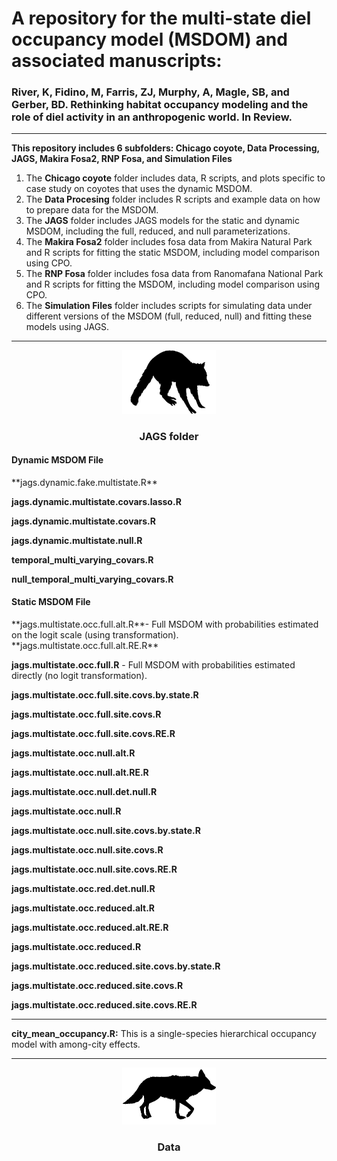 
# **A repository for the multi-state diel occupancy model (MSDOM) and associated manuscripts:** 

### River, K, Fidino, M, Farris, ZJ, Murphy, A, Magle, SB, and Gerber, BD. Rethinking habitat occupancy modeling and the role of diel activity in an anthropogenic world. In Review.
---


**This repository includes 6 subfolders: Chicago coyote, Data Processing, JAGS, Makira Fosa2, RNP Fosa, and Simulation Files**
1) The **Chicago coyote** folder includes data, R scripts, and plots specific to case study on coyotes that uses the dynamic MSDOM.
2) The **Data Procesing** folder includes R scripts and example data on how to prepare data for the MSDOM.
3) The **JAGS** folder includes JAGS models for the static and dynamic MSDOM, including the full, reduced, and null parameterizations.
4) The **Makira Fosa2** folder includes fosa data from Makira Natural Park and R scripts for fitting the static MSDOM, including model comparison using CPO.
5) The **RNP Fosa** folder includes fosa data from Ranomafana National Park and R scripts for fitting the MSDOM, including model comparison using CPO.
6) The **Simulation Files** folder includes scripts for simulating data under different versions of the MSDOM (full, reduced, null) and fitting these models using JAGS.

---

<div align="center"><img width="150" height="auto" src="raccoon.jpg" alt="A silhouette of a raccoon." /></div>

<div align="center"> <h3>JAGS folder</h3> </div>
<div align="left"> <h4>Dynamic MSDOM File</h4> </div>
**jags.dynamic.fake.multistate.R**

**jags.dynamic.multistate.covars.lasso.R**

**jags.dynamic.multistate.covars.R**

**jags.dynamic.multistate.null.R**

**temporal_multi_varying_covars.R**

**null_temporal_multi_varying_covars.R**

<div align="left"> <h4>Static MSDOM File</h4> </div>
**jags.multistate.occ.full.alt.R**- Full MSDOM with probabilities estimated on the logit scale (using transformation).
**jags.multistate.occ.full.alt.RE.R**

**jags.multistate.occ.full.R** - Full MSDOM with probabilities estimated directly (no logit transformation).

**jags.multistate.occ.full.site.covs.by.state.R**

**jags.multistate.occ.full.site.covs.R**  

**jags.multistate.occ.full.site.covs.RE.R**         

**jags.multistate.occ.null.alt.R**

**jags.multistate.occ.null.alt.RE.R**

**jags.multistate.occ.null.det.null.R**

**jags.multistate.occ.null.R**

**jags.multistate.occ.null.site.covs.by.state.R**

**jags.multistate.occ.null.site.covs.R**

**jags.multistate.occ.null.site.covs.RE.R**

**jags.multistate.occ.red.det.null.R**

**jags.multistate.occ.reduced.alt.R**

**jags.multistate.occ.reduced.alt.RE.R**

**jags.multistate.occ.reduced.R**

**jags.multistate.occ.reduced.site.covs.by.state.R**

**jags.multistate.occ.reduced.site.covs.R**     

**jags.multistate.occ.reduced.site.covs.RE.R**



---


**city_mean_occupancy.R:** This is a single-species hierarchical occupancy model with among-city effects.

---

<div align="center"><img width="150" height="auto" src="coyote.jpg" alt="A silhouette of a coyote." /></div>

<div align="center"> <h3>Data</h3> </div>
